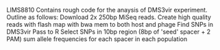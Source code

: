 LIMS8810
Contains rough code for the anaysis of DMS3vir experiment. 
Outline as follows:
Download 2x 250bp MiSeq reads. 
Create high quality reads with flash
map with bwa mem to both host and phage
Find SNPs in DMS3vir
Pass to R
Select SNPs in 10bp region (8bp of 'seed' spacer + 2 PAM)
sum allele frequencies for each spacer in each population